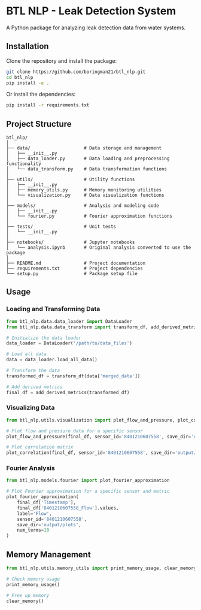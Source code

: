 # BTL NLP - Leak Detection System

A Python package for analyzing leak detection data from water systems.

## Installation

Clone the repository and install the package:

```bash
git clone https://github.com/boringman21/btl_nlp.git
cd btl_nlp
pip install -e .
```

Or install the dependencies:

```bash
pip install -r requirements.txt
```

## Project Structure

```
btl_nlp/
│
├── data/                    # Data storage and management
│   ├── __init__.py
│   ├── data_loader.py       # Data loading and preprocessing functionality
│   └── data_transform.py    # Data transformation functions
│
├── utils/                   # Utility functions
│   ├── __init__.py
│   ├── memory_utils.py      # Memory monitoring utilities
│   └── visualization.py     # Data visualization functions
│
├── models/                  # Analysis and modeling code
│   ├── __init__.py
│   └── fourier.py           # Fourier approximation functions
│
├── tests/                   # Unit tests
│   └── __init__.py
│
├── notebooks/               # Jupyter notebooks
│   └── analysis.ipynb       # Original analysis converted to use the package
│
├── README.md                # Project documentation
├── requirements.txt         # Project dependencies
└── setup.py                 # Package setup file
```

## Usage

### Loading and Transforming Data

```python
from btl_nlp.data.data_loader import DataLoader
from btl_nlp.data.data_transform import transform_df, add_derived_metrics

# Initialize the data loader
data_loader = DataLoader('/path/to/data_files')

# Load all data
data = data_loader.load_all_data()

# Transform the data
transformed_df = transform_df(data['merged_data'])

# Add derived metrics
final_df = add_derived_metrics(transformed_df)
```

### Visualizing Data

```python
from btl_nlp.utils.visualization import plot_flow_and_pressure, plot_correlation

# Plot flow and pressure data for a specific sensor
plot_flow_and_pressure(final_df, sensor_id='8401210607558', save_dir='output/plots')

# Plot correlation matrix
plot_correlation(final_df, sensor_id='8401210607558', save_dir='output/plots')
```

### Fourier Analysis

```python
from btl_nlp.models.fourier import plot_fourier_approximation

# Plot Fourier approximation for a specific sensor and metric
plot_fourier_approximation(
    final_df['Timestamp'],
    final_df['8401210607558_Flow'].values,
    label='Flow',
    sensor_id='8401210607558',
    save_dir='output/plots',
    num_terms=10
)
```

## Memory Management

```python
from btl_nlp.utils.memory_utils import print_memory_usage, clear_memory

# Check memory usage
print_memory_usage()

# Free up memory
clear_memory()
``` 